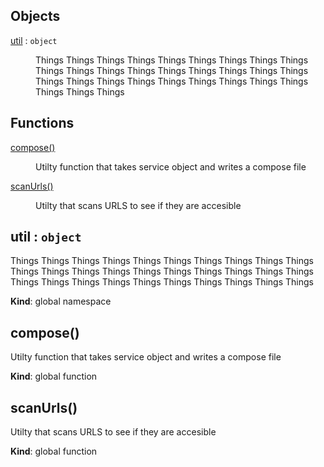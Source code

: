 ## Objects

<dl>
<dt><a href="#util">util</a> : <code>object</code></dt>
<dd><p>Things Things Things Things Things Things Things Things Things Things
Things Things Things Things Things Things
Things Things Things Things Things Things Things Things
Things Things Things Things Things Things</p>
</dd>
</dl>

## Functions

<dl>
<dt><a href="#compose">compose()</a></dt>
<dd><p>Utilty function that takes service object and writes a compose file</p>
</dd>
<dt><a href="#scanUrls">scanUrls()</a></dt>
<dd><p>Utilty that scans URLS to see if they are accesible</p>
</dd>
</dl>

<a name="util"></a>

## util : <code>object</code>
Things Things Things Things Things Things Things Things Things Things
Things Things Things Things Things Things
Things Things Things Things Things Things Things Things
Things Things Things Things Things Things

**Kind**: global namespace  
<a name="compose"></a>

## compose()
Utilty function that takes service object and writes a compose file

**Kind**: global function  
<a name="scanUrls"></a>

## scanUrls()
Utilty that scans URLS to see if they are accesible

**Kind**: global function  
